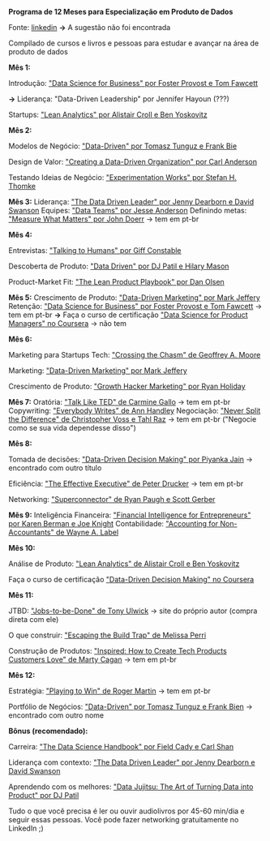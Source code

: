 **Programa de 12 Meses para Especialização em Produto de Dados**

Fonte: [linkedin](https://www.linkedin.com/posts/gilsantanna_programa-de-12-meses-para-especializa%C3%A7%C3%A3o-activity-7091822185060691969-Fflr)
**->**  A sugestão não foi encontrada

Compilado de cursos e livros e pessoas para estudar e avançar na área de produto de dados

**Mês 1:**

Introdução: ["Data Science for Business" por Foster Provost e Tom Fawcett](https://www.amazon.com.br/Data-Science-Business-Data-Analytic-Thinking/dp/1449361323)

**->** Liderança: "Data-Driven Leadership" por Jennifer Hayoun (???)

Startups: ["Lean Analytics" por Alistair Croll e Ben Yoskovitz](https://www.amazon.com.br/Lean-Analytics-Better-Startup-English-ebook/dp/B00AG66LTM/)

**Mês 2:**

Modelos de Negócio: ["Data-Driven" por Tomasz Tunguz e Frank Bie](https://www.amazon.com.br/Winning-Data-Transform-Culture-Empower/dp/1119257239)

Design de Valor: ["Creating a Data-Driven Organization" por Carl Anderson](https://www.amazon.com.br/Creating-Data-Driven-Organization-Carl-Anderson/dp/1491916915/)

Testando Ideias de Negócio: ["Experimentation Works" por Stefan H. Thomke](https://www.amazon.com/Experimentation-Works-Surprising-Business-Experiments/dp/163369710X)

**Mês 3:**
Liderança: ["The Data Driven Leader" por Jenny Dearborn e David Swanson](https://www.amazon.com.br/Data-Driven-Leader-Delivering-Measurable-ebook/dp/B0762WZQ94/)
Equipes: ["Data Teams" por Jesse Anderson](https://www.amazon.com.br/Data-Teams-Management-Successful-Data-Focused-ebook/dp/B08JLFTPBV/)
Definindo metas: ["Measure What Matters" por John Doerr](https://www.amazon.com.br/Measure-What-Matters-Foundation-English-ebook/dp/B078FZ9SYB/) -> tem em pt-br

**Mês 4:**

Entrevistas: ["Talking to Humans" por Giff Constable](https://www.amazon.com.br/Talking-Humans-Success-understanding-customers-ebook/dp/B00NSUEUL4/)

Descoberta de Produto: ["Data Driven" por DJ Patil e Hilary Mason](https://www.amazon.com.br/Data-Driven-English-DJ-Patil-ebook/dp/B00SXHFTAS/)

Product-Market Fit: ["The Lean Product Playbook" por Dan Olsen](https://www.amazon.com.br/Lean-Product-Playbook-Innovate-Products/dp/1118960874/)

**Mês 5:**
Crescimento de Produto: ["Data-Driven Marketing" por Mark Jeffery](https://www.amazon.com.br/Data-Driven-Marketing-Metrics-Everyone-English-ebook/dp/B00371V7I8/)
Retenção: ["Data Science for Business" por Foster Provost e Tom Fawcett](https://www.amazon.com.br/Data-Science-Business-Data-Analytic-Thinking/dp/1449361323/) -> tem em pt-br
**->** Faça o curso de certificação ["Data Science for Product Managers" no Coursera](https://www.coursera.org/search?query=Data%20Science%20for%20Product%20Managers) -> não tem 

**Mês 6:**

Marketing para Startups Tech: ["Crossing the Chasm" de Geoffrey A. Moore](https://www.amazon.com.br/Crossing-Chasm-Marketing-Mainstream-Essentials-ebook/dp/B000FC119W/)

Marketing: ["Data-Driven Marketing" por Mark Jeffery](https://www.amazon.com.br/Data-Driven-Marketing-Metrics-Everyone-English-ebook/dp/B00371V7I8/)

Crescimento de Produto: ["Growth Hacker Marketing" por Ryan Holiday](https://www.amazon.com.br/Growth-Hacker-Marketing-Advertising-English-ebook/dp/B00INIXL3O/)

**Mês 7:**
Oratória: ["Talk Like TED" de Carmine Gallo](https://www.amazon.com.br/Talk-Like-TED-Public-Speaking-Secrets-ebook/dp/B00F1RE1MK/) -> tem em pt-br
Copywriting: ["Everybody Writes" de Ann Handley](https://www.amazon.com.br/Everybody-Writes-Improved-Go-Ridiculously-ebook/dp/B0BKNJ7FZV/)
Negociação: ["Never Split the Difference" de Christopher Voss e Tahl Raz](https://www.amazon.com.br/Never-Split-Difference-Negotiating-Depended-ebook/dp/B014DUR7L2/) -> tem em pt-br ("Negocie como se sua vida dependesse disso")

**Mês 8:**

Tomada de decisões: ["Data-Driven Decision Making" por Piyanka Jain](https://www.amazon.com.br/Behind-Every-Good-Decision-Profitable-ebook/dp/B00KVO2C88/) -> encontrado com outro título

Eficiência: ["The Effective Executive" de Peter Drucker](https://www.amazon.com.br/Effective-Executive-Definitive-Harperbusiness-Essentials-ebook/dp/B01F1WZGNC/) -> tem em pt-br

Networking: ["Superconnector" de Ryan Paugh e Scott Gerber](https://www.amazon.com.br/Superconnector-Networking-Building-Business-Relationships-ebook/dp/B072122ZLF/)

**Mês 9:**
Inteligência Financeira: ["Financial Intelligence for Entrepreneurs" por Karen Berman e Joe Knight](https://www.amazon.com.br/Financial-Intelligence-Revised-Managers-Knowing-ebook/dp/B00AXS5EAK/)
Contabilidade: ["Accounting for Non-Accountants" de Wayne A. Label](https://www.amazon.com.br/Accounting-Non-Accountants-Basics-Business-English-ebook/dp/B00AQLTOTQ/)

**Mês 10:**

Análise de Produto: ["Lean Analytics" de Alistair Croll e Ben Yoskovitz](https://www.amazon.com.br/Lean-Analytics-Better-Startup-English-ebook/dp/B00AG66LTM/)

Faça o curso de certificação ["Data-Driven Decision Making" no Coursera](https://www.coursera.org/learn/decision-making)

**Mês 11:**

JTBD: ["Jobs-to-be-Done" de Tony Ulwick](https://jobs-to-be-done-book.com/) -> site do próprio autor (compra direta com ele)

O que construir: ["Escaping the Build Trap" de Melissa Perri](https://www.amazon.com.br/Escaping-Build-Trap-Melissa-Perri/dp/149197379X/)

Construção de Produtos: ["Inspired: How to Create Tech Products Customers Love" de Marty Cagan](https://www.amazon.com.br/INSPIRED-Create-Products-Customers-English-ebook/dp/B077NRB36N/) -> tem em pt-br

**Mês 12:**

Estratégia: ["Playing to Win" de Roger Martin](https://www.amazon.com.br/Playing-Win-Strategy-Really-English-ebook/dp/B00AJVJ1HI/) -> tem em pt-br

Portfólio de Negócios: ["Data-Driven" por Tomasz Tunguz e Frank Bien](https://www.amazon.com.br/Winning-Data-Transform-Culture-Empower/dp/1119257239/) -> encontrado com outro nome

**Bônus (recomendado):**

Carreira: ["The Data Science Handbook" por Field Cady e Carl Shan](https://www.amazon.com.br/Data-Science-Handbook-Field-Cady/dp/1119092949/)

Liderança com contexto: ["The Data Driven Leader" por Jenny Dearborn e David Swanson](https://www.amazon.com.br/Data-Driven-Leader-Delivering-Measurable-ebook/dp/B0762WZQ94/)

Aprendendo com os melhores: ["Data Jujitsu: The Art of Turning Data into Product" por DJ Patil](https://www.amazon.com.br/Data-Jujitsu-Turning-Product-English-ebook/dp/B008HMN5BE/)

Tudo o que você precisa é ler ou ouvir audiolivros por 45-60 min/dia e seguir essas pessoas. Você pode fazer networking gratuitamente no LinkedIn ;)
